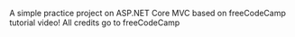 A simple practice project on ASP.NET Core MVC based on freeCodeCamp tutorial video!
All credits go to freeCodeCamp
